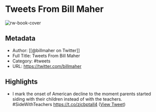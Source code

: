 # Tweets From Bill Maher

![rw-book-cover](https://pbs.twimg.com/profile_images/1876675194015588353/1TCbcgnH.jpg)

## Metadata
- Author: [[@billmaher on Twitter]]
- Full Title: Tweets From Bill Maher
- Category: #tweets
- URL: https://twitter.com/billmaher

## Highlights
- I mark the onset of American decline to the moment parents started siding with their children instead of with the teachers. #SideWithTeachers https://t.co/zjcbptalI4 ([View Tweet](https://twitter.com/billmaher/status/1304643434938920961))
